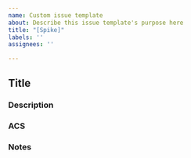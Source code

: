```yaml
---
name: Custom issue template
about: Describe this issue template's purpose here
title: "[Spike]"
labels: ''
assignees: ''

---
```


## Title


### Description

### ACS

### Notes
